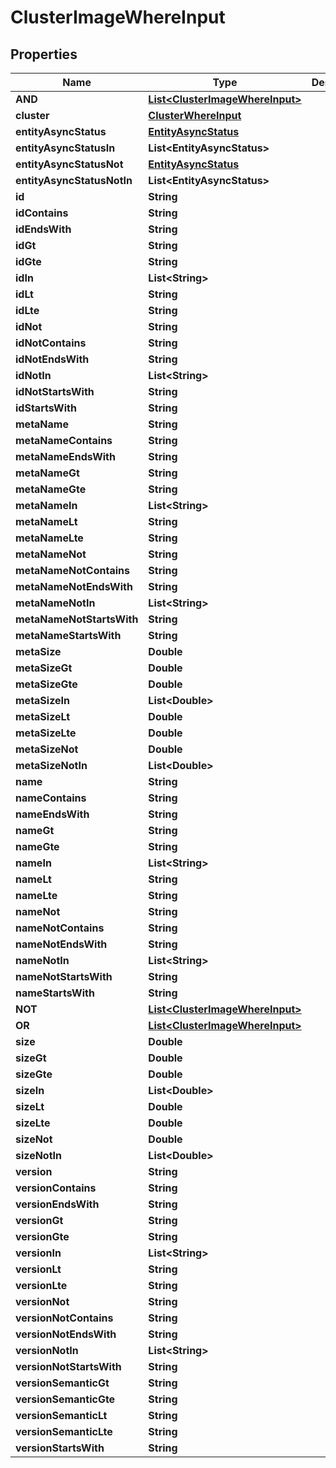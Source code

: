 

# ClusterImageWhereInput


## Properties

Name | Type | Description | Notes
------------ | ------------- | ------------- | -------------
**AND** | [**List&lt;ClusterImageWhereInput&gt;**](ClusterImageWhereInput.md) |  |  [optional]
**cluster** | [**ClusterWhereInput**](ClusterWhereInput.md) |  |  [optional]
**entityAsyncStatus** | [**EntityAsyncStatus**](EntityAsyncStatus.md) |  |  [optional]
**entityAsyncStatusIn** | **List&lt;EntityAsyncStatus&gt;** |  |  [optional]
**entityAsyncStatusNot** | [**EntityAsyncStatus**](EntityAsyncStatus.md) |  |  [optional]
**entityAsyncStatusNotIn** | **List&lt;EntityAsyncStatus&gt;** |  |  [optional]
**id** | **String** |  |  [optional]
**idContains** | **String** |  |  [optional]
**idEndsWith** | **String** |  |  [optional]
**idGt** | **String** |  |  [optional]
**idGte** | **String** |  |  [optional]
**idIn** | **List&lt;String&gt;** |  |  [optional]
**idLt** | **String** |  |  [optional]
**idLte** | **String** |  |  [optional]
**idNot** | **String** |  |  [optional]
**idNotContains** | **String** |  |  [optional]
**idNotEndsWith** | **String** |  |  [optional]
**idNotIn** | **List&lt;String&gt;** |  |  [optional]
**idNotStartsWith** | **String** |  |  [optional]
**idStartsWith** | **String** |  |  [optional]
**metaName** | **String** |  |  [optional]
**metaNameContains** | **String** |  |  [optional]
**metaNameEndsWith** | **String** |  |  [optional]
**metaNameGt** | **String** |  |  [optional]
**metaNameGte** | **String** |  |  [optional]
**metaNameIn** | **List&lt;String&gt;** |  |  [optional]
**metaNameLt** | **String** |  |  [optional]
**metaNameLte** | **String** |  |  [optional]
**metaNameNot** | **String** |  |  [optional]
**metaNameNotContains** | **String** |  |  [optional]
**metaNameNotEndsWith** | **String** |  |  [optional]
**metaNameNotIn** | **List&lt;String&gt;** |  |  [optional]
**metaNameNotStartsWith** | **String** |  |  [optional]
**metaNameStartsWith** | **String** |  |  [optional]
**metaSize** | **Double** |  |  [optional]
**metaSizeGt** | **Double** |  |  [optional]
**metaSizeGte** | **Double** |  |  [optional]
**metaSizeIn** | **List&lt;Double&gt;** |  |  [optional]
**metaSizeLt** | **Double** |  |  [optional]
**metaSizeLte** | **Double** |  |  [optional]
**metaSizeNot** | **Double** |  |  [optional]
**metaSizeNotIn** | **List&lt;Double&gt;** |  |  [optional]
**name** | **String** |  |  [optional]
**nameContains** | **String** |  |  [optional]
**nameEndsWith** | **String** |  |  [optional]
**nameGt** | **String** |  |  [optional]
**nameGte** | **String** |  |  [optional]
**nameIn** | **List&lt;String&gt;** |  |  [optional]
**nameLt** | **String** |  |  [optional]
**nameLte** | **String** |  |  [optional]
**nameNot** | **String** |  |  [optional]
**nameNotContains** | **String** |  |  [optional]
**nameNotEndsWith** | **String** |  |  [optional]
**nameNotIn** | **List&lt;String&gt;** |  |  [optional]
**nameNotStartsWith** | **String** |  |  [optional]
**nameStartsWith** | **String** |  |  [optional]
**NOT** | [**List&lt;ClusterImageWhereInput&gt;**](ClusterImageWhereInput.md) |  |  [optional]
**OR** | [**List&lt;ClusterImageWhereInput&gt;**](ClusterImageWhereInput.md) |  |  [optional]
**size** | **Double** |  |  [optional]
**sizeGt** | **Double** |  |  [optional]
**sizeGte** | **Double** |  |  [optional]
**sizeIn** | **List&lt;Double&gt;** |  |  [optional]
**sizeLt** | **Double** |  |  [optional]
**sizeLte** | **Double** |  |  [optional]
**sizeNot** | **Double** |  |  [optional]
**sizeNotIn** | **List&lt;Double&gt;** |  |  [optional]
**version** | **String** |  |  [optional]
**versionContains** | **String** |  |  [optional]
**versionEndsWith** | **String** |  |  [optional]
**versionGt** | **String** |  |  [optional]
**versionGte** | **String** |  |  [optional]
**versionIn** | **List&lt;String&gt;** |  |  [optional]
**versionLt** | **String** |  |  [optional]
**versionLte** | **String** |  |  [optional]
**versionNot** | **String** |  |  [optional]
**versionNotContains** | **String** |  |  [optional]
**versionNotEndsWith** | **String** |  |  [optional]
**versionNotIn** | **List&lt;String&gt;** |  |  [optional]
**versionNotStartsWith** | **String** |  |  [optional]
**versionSemanticGt** | **String** |  |  [optional]
**versionSemanticGte** | **String** |  |  [optional]
**versionSemanticLt** | **String** |  |  [optional]
**versionSemanticLte** | **String** |  |  [optional]
**versionStartsWith** | **String** |  |  [optional]



